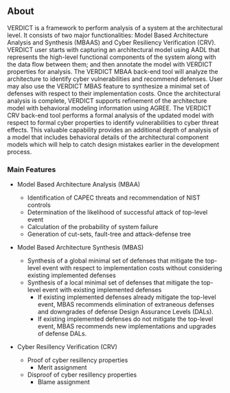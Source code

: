 ## About

VERDICT is a framework to perform analysis of a system at the architectural level. It consists of two major functionalities: Model Based Architecture Analysis and Synthesis (MBAAS) and Cyber Resiliency Verification (CRV). VERDICT user starts with capturing an architectural model using AADL that represents the high-level functional components of the system along with the data flow between them; and then annotate the model with VERDICT properties for analysis. The VERDICT MBAA back-end tool will analyze the architecture to identify cyber vulnerabilities and recommend defenses. User may also use the VERDICT MBAS feature to synthesize a minimal set of defenses with respect to their implementation costs. Once the architectural analysis is complete, VERDICT supports refinement of the architecture model with behavioral modeling information using AGREE. The VERDICT CRV back-end tool performs a formal analysis of the updated model with respect to formal cyber properties to identify vulnerabilities to cyber threat effects. This valuable capability provides an additional depth of analysis of a model that includes behavioral details of the architectural component models which will help to catch design mistakes earlier in the development process.

### Main Features

- Model Based Architecture Analysis (MBAA)
  - Identification of CAPEC threats and recommendation of NIST controls
  - Determination of the likelihood of successful attack of top-level event
  - Calculation of the probability of system failure
  - Generation of cut-sets, fault-tree and attack-defense tree
  
- Model Based Architecture Synthesis (MBAS)
  - Synthesis of a global minimal set of defenses that mitigate the top-level event with respect to implementation costs without considering existing implemented defenses
  - Synthesis of a local minimal set of defenses that mitigate the top-level event with existing implemented defenses 
    - If existing implemented defenses already mitigate the top-level event, MBAS recommends elimination of extraneous defenses and downgrades of defense Design Assurance Levels (DALs). 
    - If existing implemented defenses do not mitigate the top-level event, MBAS recommends new implementations and upgrades of defense DALs. 
    
- Cyber Resillency Verification (CRV)
  - Proof of cyber resillency properties
    - Merit assignment
  - Disproof of cyber resillency properties
    - Blame assignment
  

